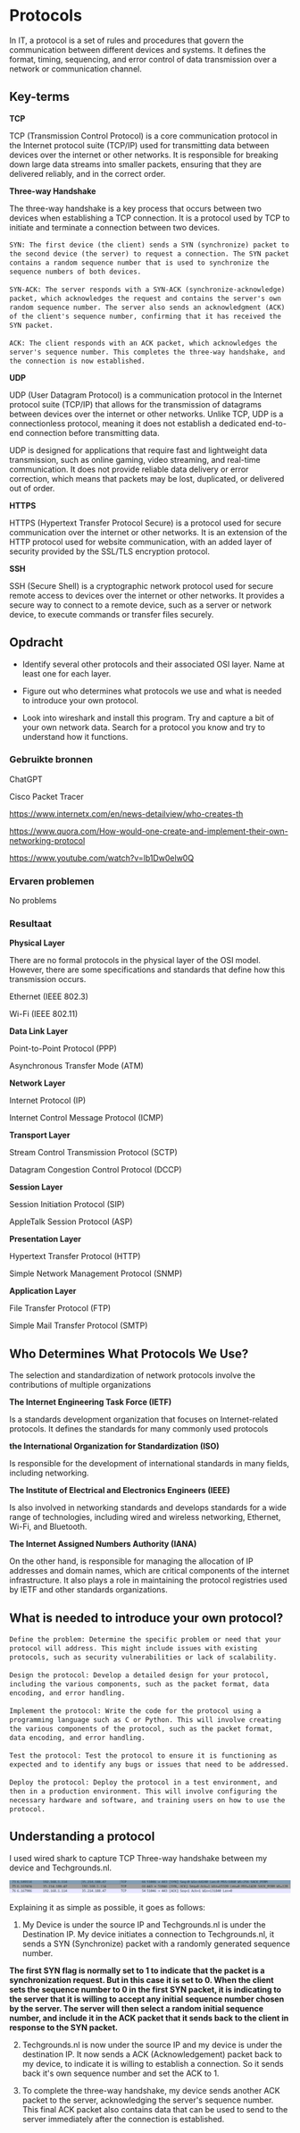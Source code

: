 # Protocols
In IT, a protocol is a set of rules and procedures that govern the communication between different devices and systems. It defines the format, timing, sequencing, and error control of data transmission over a network or communication channel.

## Key-terms
**TCP**

TCP (Transmission Control Protocol) is a core communication protocol in the Internet protocol suite (TCP/IP) used for transmitting data between devices over the internet or other networks. It is responsible for breaking down large data streams into smaller packets, ensuring that they are delivered reliably, and in the correct order.

**Three-way Handshake**

The three-way handshake is a key process that occurs between two devices when establishing a TCP connection. It is a protocol used by TCP to initiate and terminate a connection between two devices.

    SYN: The first device (the client) sends a SYN (synchronize) packet to the second device (the server) to request a connection. The SYN packet contains a random sequence number that is used to synchronize the sequence numbers of both devices.

    SYN-ACK: The server responds with a SYN-ACK (synchronize-acknowledge) packet, which acknowledges the request and contains the server's own random sequence number. The server also sends an acknowledgment (ACK) of the client's sequence number, confirming that it has received the SYN packet.

    ACK: The client responds with an ACK packet, which acknowledges the server's sequence number. This completes the three-way handshake, and the connection is now established.

**UDP**

UDP (User Datagram Protocol) is a communication protocol in the Internet protocol suite (TCP/IP) that allows for the transmission of datagrams between devices over the internet or other networks. Unlike TCP, UDP is a connectionless protocol, meaning it does not establish a dedicated end-to-end connection before transmitting data.

UDP is designed for applications that require fast and lightweight data transmission, such as online gaming, video streaming, and real-time communication. It does not provide reliable data delivery or error correction, which means that packets may be lost, duplicated, or delivered out of order.

**HTTPS**

HTTPS (Hypertext Transfer Protocol Secure) is a protocol used for secure communication over the internet or other networks. It is an extension of the HTTP protocol used for website communication, with an added layer of security provided by the SSL/TLS encryption protocol.

**SSH**

SSH (Secure Shell) is a cryptographic network protocol used for secure remote access to devices over the internet or other networks. It provides a secure way to connect to a remote device, such as a server or network device, to execute commands or transfer files securely.

## Opdracht
- Identify several other protocols and their associated OSI layer. Name at least one for each layer.

- Figure out who determines what protocols we use and what is needed to introduce your own protocol.

- Look into wireshark and install this program. Try and capture a bit of your own network data. Search for a protocol you know and try to understand how it functions.


### Gebruikte bronnen
ChatGPT

Cisco Packet Tracer

https://www.internetx.com/en/news-detailview/who-creates-th

https://www.quora.com/How-would-one-create-and-implement-their-own-networking-protocol

https://www.youtube.com/watch?v=lb1Dw0elw0Q


### Ervaren problemen
No problems 

### Resultaat
**Physical Layer**

There are no formal protocols in the physical layer of the OSI model. However, there are some specifications and standards that define how this transmission occurs.

Ethernet (IEEE 802.3)

Wi-Fi (IEEE 802.11)

**Data Link Layer**

Point-to-Point Protocol (PPP)

Asynchronous Transfer Mode (ATM)

**Network Layer**

Internet Protocol (IP)

Internet Control Message Protocol (ICMP)

**Transport Layer**

Stream Control Transmission Protocol (SCTP)

Datagram Congestion Control Protocol (DCCP)

**Session Layer**

Session Initiation Protocol (SIP)

AppleTalk Session Protocol (ASP)

**Presentation Layer**

Hypertext Transfer Protocol (HTTP)

Simple Network Management Protocol (SNMP)


**Application Layer**

File Transfer Protocol (FTP)

Simple Mail Transfer Protocol (SMTP)


## Who Determines What Protocols We Use?

The selection and standardization of network protocols involve the contributions of multiple organizations

**The Internet Engineering Task Force (IETF)**

Is a standards development organization that focuses on Internet-related protocols. It defines the standards for many commonly used protocols

**the International Organization for Standardization (ISO)**

Is responsible for the development of international standards in many fields, including networking.

**The Institute of Electrical and Electronics Engineers (IEEE)**

Is also involved in networking standards and develops standards for a wide range of technologies, including wired and wireless networking, Ethernet, Wi-Fi, and Bluetooth.

**The Internet Assigned Numbers Authority (IANA)** 

On the other hand, is responsible for managing the allocation of IP addresses and domain names, which are critical components of the internet infrastructure. It also plays a role in maintaining the protocol registries used by IETF and other standards organizations.


## What is needed to introduce your own protocol?



    Define the problem: Determine the specific problem or need that your protocol will address. This might include issues with existing protocols, such as security vulnerabilities or lack of scalability.

    Design the protocol: Develop a detailed design for your protocol, including the various components, such as the packet format, data encoding, and error handling.

    Implement the protocol: Write the code for the protocol using a programming language such as C or Python. This will involve creating the various components of the protocol, such as the packet format, data encoding, and error handling.

    Test the protocol: Test the protocol to ensure it is functioning as expected and to identify any bugs or issues that need to be addressed.

    Deploy the protocol: Deploy the protocol in a test environment, and then in a production environment. This will involve configuring the necessary hardware and software, and training users on how to use the protocol.


## Understanding a protocol

I used wired shark to capture TCP Three-way handshake between my device and Techgrounds.nl. 

![Alt text](../00_includes/NTW-03-TCP-Handshake.PNG)

Explaining it as simple as possible, it goes as follows:

1. My Device is under the source IP and Techgrounds.nl is under the Destination IP. My device initiates a connection to Techgrounds.nl, it sends a SYN (Synchronize) packet with a randomly generated sequence number.

**The first SYN flag is normally set to 1 to indicate that the packet is a synchronization request. But in this case it is set to 0. When the client sets the sequence number to 0 in the first SYN packet, it is indicating to the server that it is willing to accept any initial sequence number chosen by the server. The server will then select a random initial sequence number, and include it in the ACK packet that it sends back to the client in response to the SYN packet.**

2. Techgrounds.nl is now under the source IP and my device is under the destination IP. It now sends a ACK (Acknowledgement) packet back to my device, to indicate it is willing to establish a connection. So it sends back it's own sequence number and set the ACK to 1.

3. To complete the three-way handshake, my device sends another ACK packet to the server, acknowledging the server's sequence number. This final ACK packet also contains data that can be used to send to the server immediately after the connection is established.






